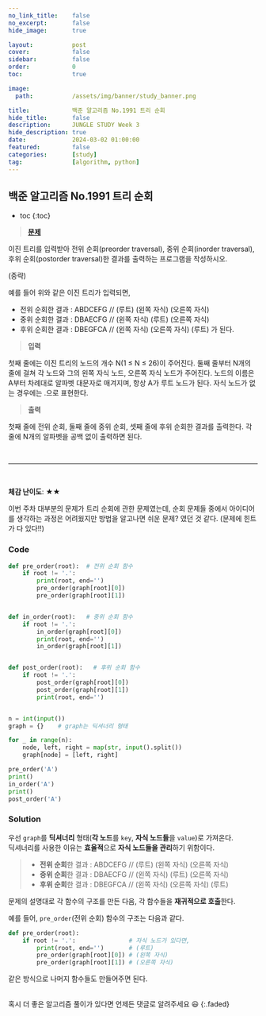 ```yaml
---
no_link_title:    false 
no_excerpt:       false 
hide_image:       true

layout:           post
cover:            false
sidebar:          false
order:            0      
toc:              true

image:
  path:           /assets/img/banner/study_banner.png

title:            백준 알고리즘 No.1991 트리 순회
hide_title:       false
description:      JUNGLE STUDY Week 3
hide_description: true
date:             2024-03-02 01:00:00
featured:         false
categories:       [study]
tag:              [algorithm, python]
---
```


## 백준 알고리즘 No.1991 트리 순회

* toc 
{:toc}

> [**문제**](https://www.acmicpc.net/problem/1991)

이진 트리를 입력받아 전위 순회(preorder traversal), 중위 순회(inorder traversal), 후위 순회(postorder traversal)한 결과를 출력하는 프로그램을 작성하시오.

(중략)

예를 들어 위와 같은 이진 트리가 입력되면,

- 전위 순회한 결과 : ABDCEFG // (루트) (왼쪽 자식) (오른쪽 자식)
- 중위 순회한 결과 : DBAECFG // (왼쪽 자식) (루트) (오른쪽 자식)
- 후위 순회한 결과 : DBEGFCA // (왼쪽 자식) (오른쪽 자식) (루트)
가 된다.

> **입력**

첫째 줄에는 이진 트리의 노드의 개수 N(1 ≤ N ≤ 26)이 주어진다. 둘째 줄부터 N개의 줄에 걸쳐 각 노드와 그의 왼쪽 자식 노드, 오른쪽 자식 노드가 주어진다. 
노드의 이름은 A부터 차례대로 알파벳 대문자로 매겨지며, 항상 A가 루트 노드가 된다. 자식 노드가 없는 경우에는 .으로 표현한다.

> **출력** 

첫째 줄에 전위 순회, 둘째 줄에 중위 순회, 셋째 줄에 후위 순회한 결과를 출력한다. 각 줄에 N개의 알파벳을 공백 없이 출력하면 된다.

<br>

---

<br>

**체감 난이도**: ★★

이번 주차 대부분의 문제가 트리 순회에 관한 문제였는데, 
순회 문제들 중에서 아이디어를 생각하는 과정은 어려웠지만 방법을 알고나면 쉬운 문제? 였던 것 같다. 
(문제에 힌트가 다 있다!!)

### Code
```python
def pre_order(root):  # 전위 순회 함수
    if root != '.':
        print(root, end='')
        pre_order(graph[root][0])
        pre_order(graph[root][1])


def in_order(root):   # 중위 순회 함수
    if root != '.':
        in_order(graph[root][0])
        print(root, end='')
        in_order(graph[root][1])


def post_order(root):   # 후위 순회 함수
    if root != '.':
        post_order(graph[root][0])
        post_order(graph[root][1])
        print(root, end='')


n = int(input())
graph = {}    # graph는 딕셔너리 형태

for _ in range(n):
    node, left, right = map(str, input().split())
    graph[node] = [left, right]

pre_order('A')
print()
in_order('A')
print()
post_order('A')
```

### Solution

우선 `graph`를 **딕셔너리** 형태(**각 노드**를 `key`, **자식 노드들**을 `value`)로 가져온다. <br>
딕셔너리를 사용한 이유는 **효율적**으로 **자식 노드들을 관리**하기 위함이다.

> - **전위 순회**한 결과 : ABDCEFG // (루트) (왼쪽 자식) (오른쪽 자식)
> - **중위 순회**한 결과 : DBAECFG // (왼쪽 자식) (루트) (오른쪽 자식)
> - **후위 순회**한 결과 : DBEGFCA // (왼쪽 자식) (오른쪽 자식) (루트)

문제의 설명대로 각 함수의 구조를 만든 다음, 각 함수들을 **재귀적으로 호출**한다.

예를 들어, `pre_order`(전위 순회) 함수의 구조는 다음과 같다. 
```python
def pre_order(root):
    if root != '.':               # 자식 노드가 있다면,
        print(root, end='')       # (루트)
        pre_order(graph[root][0]) # (왼쪽 자식)
        pre_order(graph[root][1]) # (오른쪽 자식)
```

같은 방식으로 나머지 함수들도 만들어주면 된다.

<br>
혹시 더 좋은 알고리즘 풀이가 있다면 언제든 댓글로 알려주세요 😃
{:.faded}
